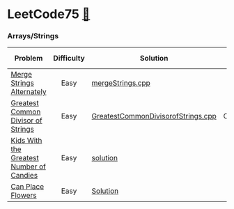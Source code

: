 # LeetCode75 [🔗](https://leetcode.com/studyplan/leetcode-75/)

### Arrays/Strings
| Problem | Difficulty | Solution | Time Complexity | Space Complexity |
| --------| :--------: |----------| :-------------: | :--------------: |
| [Merge Strings Alternately](https://leetcode.com/problems/merge-strings-alternately) | Easy | [mergeStrings.cpp](./mergeStrings.cpp) | O(n) | O(1) |
| [Greatest Common Divisor of Strings](https://leetcode.com/problems/merge-strings-alternately) | Easy | [GreatestCommonDivisorofStrings.cpp](./GreatestCommonDivisorofStrings.cpp) | O(m+n+logmin(m,n)) | O(m + n) |
| [Kids With the Greatest Number of Candies](https://leetcode.com/problems/kids-with-the-greatest-number-of-candies) | Easy | [solution](./KidsWiththeGreatestNumberofCandies.cpp) | O(n) |  O(1) |
|[Can Place Flowers](https://leetcode.com/problems/can-place-flowers/) | Easy | [Solution](./CanPlaceFlowers.cpp) | O(n) | O(1) |